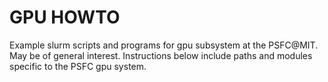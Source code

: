 # GPU HOWTO
Example slurm scripts and programs for gpu subsystem at the PSFC@MIT. May be of general interest. Instructions below include paths and modules specific to the PSFC gpu system.
